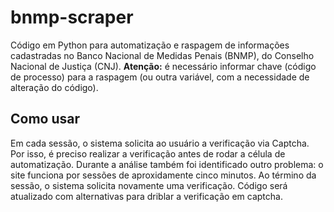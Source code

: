 # bnmp-scraper
Código em Python para automatização e raspagem de informações cadastradas no Banco Nacional de Medidas Penais (BNMP), do Conselho Nacional de Justiça (CNJ).
**Atenção:** é necessário informar chave (código de processo) para a raspagem (ou outra variável, com a necessidade de alteração do código).

## Como usar
Em cada sessão, o sistema solicita ao usuário a verificação via Captcha. Por isso, é preciso realizar a verificação antes de rodar a célula de automatização. 
Durante a análise também foi identificado outro problema: o site funciona por sessões de aproxidamente cinco minutos. Ao término da sessão, o sistema solicita novamente uma verificação. 
Código será atualizado com alternativas para driblar a verificação em captcha. 

